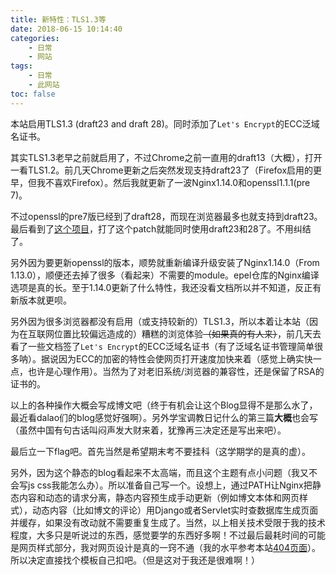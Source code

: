 ```yaml
---
title: 新特性：TLS1.3等
date: 2018-06-15 10:14:40
categories:
	- 日常
	- 网站
tags:
	- 日常
	- 此网站
toc: false
---
```


本站启用TLS1.3 (draft23 and draft 28)。同时添加了`Let's Encrypt`的ECC泛域名证书。
<!-- more -->

其实TLS1.3老早之前就启用了，不过Chrome之前一直用的draft13（大概），打开一看TLS1.2。前几天Chrome更新之后突然发现支持draft23了（Firefox启用的更早，但我不喜欢Firefox）。然后我就更新了一波Nginx1.14.0和openssl1.1.1(pre 7)。

不过openssl的pre7版已经到了draft28，而现在浏览器最多也就支持到draft23。最后看到了[这个项目](https://github.com/hakasenyang/openssl-patch)，打了这个patch就能同时使用draft23和28了。不用纠结了。

另外因为要更新openssl的版本，顺势就重新编译升级安装了Nginx1.14.0（From 1.13.0），顺便还去掉了很多（看起来）不需要的module。epel仓库的Nginx编译选项是真的长。至于1.14.0更新了什么特性，我还没看文档所以并不知道，反正有新版本就更呗。

另外因为很多浏览器都没有启用（或支持较新的）TLS1.3，所以本着让本站（因为在互联网位置比较偏远造成的）糟糕的浏览体验~~（如果真的有人来）~~，前几天去看了一些文档签了`Let's Encrypt`的ECC泛域名证书（有了泛域名证书管理简单很多呐）。据说因为ECC的加密的特性会使网页打开速度加快来着（感觉上确实快一点，也许是心理作用）。当然为了对老旧系统/浏览器的兼容性，还是保留了RSA的证书的。

以上的各种操作大概会写成博文吧（终于有机会让这个Blog显得不是那么水了，最近看dalao们的blog感觉好强啊）。另外学宝调教日记什么的第三篇**大概**也会写（虽然中国有句古话叫闷声发大财来着，犹豫再三决定还是写出来吧）。

最后立一下flag吧。首先当然是希望期末考不要挂科（这学期学的是真的虚）。

另外，因为这个静态的blog看起来不太高端，而且这个主题有点小问题（我又不会写js css我能怎么办）。所以准备自己写一个。设想上，通过PATH让Nginx把静态内容和动态的请求分离，静态内容预生成手动更新（例如博文本体和网页样式），动态内容（比如博文的评论）用Django或者Servlet实时查数据库生成页面并缓存，如果没有改动就不需要重复生成了。当然，以上相关技术受限于我的技术程度，大多只是听说过的东西，感觉要学的东西好多啊！不过最后最耗时间的可能是网页样式部分，我对网页设计是真的一窍不通（我的水平参考本站[404页面](/loveruri.html)）。所以决定直接找个模板自己扣吧。（但是这对于我还是很难啊！）